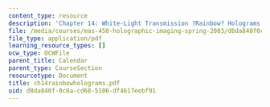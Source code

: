 ```yaml
---
content_type: resource
description: 'Chapter 14: White-Light Transmission ?Rainbow? Holograms'
file: /media/courses/mas-450-holographic-imaging-spring-2003/d8da840f0c0acd685106df4617eebf91_ch14rainbowholograms.pdf
file_type: application/pdf
learning_resource_types: []
ocw_type: OCWFile
parent_title: Calendar
parent_type: CourseSection
resourcetype: Document
title: ch14rainbowholograms.pdf
uid: d8da840f-0c0a-cd68-5106-df4617eebf91
---
```

